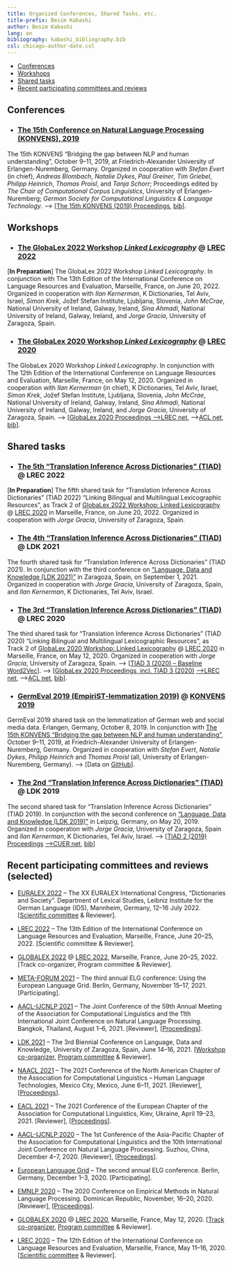 ```yaml
---
title: Organized Conferences, Shared Tasks, etc.
title-prefix: Besim Kabashi
author: Besim Kabashi
lang: en
bibliography: kabashi_bibliography.bib
csl: chicago-author-date.csl
---
```


- [Conferences](#conferences)
- [Workshops](#workshops)
- [Shared tasks](#shared-tasks)
- [Recent participating committees and reviews](#recent-participating-committees-and-reviews-selected)

## Conferences ##

<!-- - [KONVENS 2019](#konvens-2019) -->

- ### [The 15th Conference on Natural Language Processing (KONVENS), 2019](https://2019.konvens.org/) ### 
<!-- <div class="cover">[![Organized by Stefan Evert (in chief), Andreas Blombach, Natalie Dykes, Paul Greiner, Tim Griebel, Philipp Heinrich, Besim  Kabshi, and Thomas Proisl. Edited by The Chair of Computational Corpus Linguistics, University of Erlangen-Nuremberg; German Society for Computational Linguistics & Language Technology.](img/KONVENS-2019.jpeg){.bookcover}](https://corpora.linguistik.uni-erlangen.de/data/konvens/proceedings/Proceedings_of_the_15th_Conference_on_Natural_Language_Processing_KONVENS_2019.pdf)</div> -->
<!-- - <div class="book"><div class="bibentry">[@Evert_et_al_KONVENS2019] [[bib](bib/Evert_et_al_KONVENS2019.bib)]</div> -->
The 15th KONVENS “Bridging the gap between NLP and human understanding”, October 9–11, 2019, at Friedrich-Alexander University of Erlangen-Nuremberg, Germany.  Organized in cooperation with *Stefan Evert* (in chief), *Andreas Blombach*, *Natalie Dykes*, *Paul Greiner*, *Tim Griebel*, *Philipp Heinrich*, *Thomas Proisl*, and *Tanja Schorr*; Proceedings edited by *The Chair of Computational Corpus Linguistics*, University of Erlangen-Nuremberg; *German Society for Computational Linguistics & Language Technology*.
–> [[The 15th KONVENS (2019) Proceedings](https://corpora.linguistik.uni-erlangen.de/data/konvens/proceedings/), [bib](bib/Evert_et_al_KONVENS2019ConfOrg.bib)].


## Workshops ##

- ### [The GlobaLex 2022 Workshop *Linked Lexicography*]() @ [LREC 2022](https://lrec2022.lrec-conf.org/) ###
[**In Preparation**] The GlobaLex 2022 Workshop *Linked Lexicography*. In conjunction with The 13th Edition of the International Conference on Language Resources and Evaluation, Marseílle, France, on June 20, 2022. Organized in cooperation with *Ilan Kernerman*, K Dictionaries, Tel Aviv, Israel, *Simon Krek*, Jožef Stefan Institute, Ljubljana, Slovenia, *John McCrae*, National University of Ireland, Galway, Ireland, *Sina Ahmadi*, National University of Ireland, Galway, Ireland, and *Jorge Gracia*, University of Zaragoza, Spain.

- ### [The GlobaLex 2020 Workshop *Linked Lexicography*](https://globalex2020.globalex.link/globalex-workshop-lrec2020-about-globalex-lrec2020/) @ [LREC 2020](https://lrec2020.lrec-conf.org/en/workshops-and-tutorials/2020-workshops/) ###
The GlobaLex 2020 Workshop *Linked Lexicography*. In conjunction with The 12th Edition of the International Conference on Language Resources and Evaluation, Marseílle, France, on May 12, 2020. Organized in cooperation with *Ilan Kernerman* (in chief), K Dictionaries, Tel Aviv, Israel, *Simon Krek*, Jožef Stefan Institute, Ljubljana, Slovenia, *John McCrae*, National University of Ireland, Galway, Ireland, *Sina Ahmadi*, National University of Ireland, Galway, Ireland, and *Jorge Gracia*, University of Zaragoza, Spain. –> [[GlobaLex 2020 Proceedings –>LREC net](https://lrec2020.lrec-conf.org/media/proceedings/Workshops/Books/GLOBALEX2020book.pdf), –>[ACL net](https://www.aclweb.org/anthology/volumes/2020.globalex-1/), [bib](bib/Kernerman_et_al_GlobaLex-2020:2020.bib)].


## Shared tasks ##

<!-- - [TIAD 2021 @ LDK 2021](#the-4th-translation-inference-across-dictionaries-tiad-ldk-2021) -->
<!-- - [TIAD 2020 as GlobaLex Track 2 @ LREC 2020](#the-3rd-translation-inference-across-dictionaries-tiad-lrec-2020) -->
<!-- - [TIAD 2019 @ LDK 2019](#the-2nd-translation-inference-across-dictionaries-tiad-ldk-2019) -->

- ### [The 5th “Translation Inference Across Dictionaries” (TIAD)]() @ LREC 2022 ###
[**In Preparation**] The fifth shared task for “Translation Inference Across Dictionaries” (TIAD 2022) “Linking Bilingual and Multilingual Lexicographic Resources”, as Track 2 of [GlobaLex 2022 Workshop: Linked Lexicography]() @ [LREC 2020](https://lrec2022.lrec-conf.org/) in Marseílle, France,  on June 20, 2022. Organized in cooperation with *Jorge Gracia*, University of Zaragoza, Spain.

- ### [The 4th “Translation Inference Across Dictionaries” (TIAD)](https://tiad2021.unizar.es/) @ LDK 2021 ###
The fourth shared task for “Translation Inference Across Dictionaries” (TIAD 2021). In conjunction with the third conference on [“Language, Data and Knowledge (LDK 2021)”](http://2021.ldk-conf.org/) in Zaragoza, Spain, on September 1, 2021. Organized in cooperation with *Jorge Gracia*, University of Zaragoza, Spain, and *Ilan Kernerman*, K Dictionaries, Tel Aviv, Israel.

- ### [The 3rd “Translation Inference Across Dictionaries” (TIAD)](https://tiad2020.unizar.es/) @ LREC 2020 ###
The third shared task for “Translation Inference Across Dictionaries” (TIAD 2020) “Linking Bilingual and Multilingual Lexicographic Resources”, as Track 2 of [GlobaLex 2020 Workshop: Linked Lexicography](https://globalex.link/events/workshops/globalex-workshop-2020/) @ [LREC 2020](https://lrec2020.lrec-conf.org/en/workshops-and-tutorials/2020-workshops/) in Marseílle, France, on May 12, 2020. Organized in cooperation with *Jorge Gracia*, University of Zaragoza, Spain.
–> [[TIAD 3 (2020) – Baseline Word2Vec](https://github.com/kabashi/TIAD2020_word2vec)].
–> [[GlobaLex 2020 Proceedings, incl. TIAD 3 (2020)](https://lrec2020.lrec-conf.org/media/proceedings/Workshops/Books/GLOBALEX2020book.pdf) [–>LREC net](https://lrec2020.lrec-conf.org/media/proceedings/Workshops/Books/GLOBALEX2020book.pdf), –>[ACL net](https://www.aclweb.org/anthology/volumes/2020.globalex-1/), [bib](bib/Kernerman_et_al_GlobaLex-2020:2020.bib)].

- ### [GermEval 2019 (EmpiriST-lemmatization 2019)](https://fau-klue.github.io/empirist-lemmatization/) @ [KONVENS 2019](https://2019.konvens.org/) ###
GermEval 2019 shared task on the lemmatization of German web and social media data. Erlangen, Germany, October 8, 2019. In conjunction with [The 15th KONVENS “Bridging the gap between NLP and human understanding”](https://2019.konvens.org/), October 9–11, 2019, at Friedrich-Alexander University of Erlangen-Nuremberg, Germany. Organized in cooperation with *Stefan Evert*, *Natalie Dykes*, *Philipp Heinrich* and *Thomas Proisl* (all, University of Erlangen-Nuremberg, Germany). –> [Data on [GitHub](https://github.com/fau-klue/empirist-lemmatization/)].


- ### [The 2nd “Translation Inference Across Dictionaries” (TIAD)](https://tiad2019.unizar.es/) @ LDK 2019 ###
The second shared task for “Translation Inference Across Dictionaries” (TIAD 2019). In conjunction with the second conference on [“Language, Data and Knowledge (LDK 2019)”](http://2019.ldk-conf.org/) in Leipzig, Germany, on May 20, 2019. Organized in cooperation with *Jorge Gracia*, University of Zaragoza, Spain and *Ilan Kernerman*, K Dictionaries, Tel Aviv, Israel.
–> [[TIAD 2 (2019) Proceedings](http://ceur-ws.org/Vol-2493/) [–>CUER net](http://ceur-ws.org/Vol-2493/), [bib](bib/Gracia_et_al_TIAD2019:2019.bib)]


## Recent participating committees and reviews (selected) ##

- [EURALEX 2022](https://euralex2022.ids-mannheim.de/) – The XX EURALEX International Congress, “Dictionaries and Society”. Department of Lexical Studies, Leibniz Institute for the German Language  (IDS), Mannheim, Germany, 12–16 July 2022. [[Scientific committee](https://euralex2022.ids-mannheim.de/organisation/#organising-committee) & Reviewer].

- [LREC 2022](https://lrec2022.lrec-conf.org/) – The 13th Edition of the International Conference on Language Resources and Evaluation, Marseílle, France, June 20–25, 2022. [Scientific committee & Reviewer].

- [GLOBALEX 2022]() @ [LREC 2022](https://lrec2022.lrec-conf.org/), Marseílle, France, June 20–25, 2022. [Track co-organizer, Program committee & Reviewer].

- [META-FORUM 2021](http://meta-forum.eu/) – The third annual ELG conference: Using the European Language Grid. Berlin, Germany, November 15–17, 2021. [Participating].

- [AACL-IJCNLP 2021](https://2021.aclweb.org/) – The Joint Conference of the 59th Annual Meeting of the Association for Computational Linguistics and the 11th International Joint Conference on Natural Language Processing. Bangkok, Thailand, August 1–6, 2021. [Reviewer],  [[Proceedings](https://www.aclweb.org/anthology/events/acl-2021/)]. 

- [LDK 2021](http://2021.ldk-conf.org/) – The 3rd Biennial Conference on Language, Data and Knowledge,  University of Zaragoza, Spain, June 14–16, 2021. [[Workshop co-organizer](https://tiad2021.unizar.es/), [Program committee](http://2021.ldk-conf.org/program-committee/) & Reviewer].

- [NAACL 2021](https://2021.naacl.org/) – The 2021 Conference of the North American Chapter of the Association for Computational Linguistics – Human Language Technologies, Mexico City, Mexico, June 6–11, 2021. [Reviewer], [[Proceedings](https://www.aclweb.org/anthology/events/naacl-2021/)].

- [EACL 2021](https://2021.eacl.org/) – The 2021 Conference of the European Chapter of the Association for Computational Linguistics, Kiev, Ukraine, April 19–23, 2021. [Reviewer], [[Proceedings](https://www.aclweb.org/anthology/events/eacl-2021/)]. 

- [AACL-IJCNLP 2020](http://aacl2020.org/) – The 1st Conference of the Asia-Pacific Chapter of the Association for Computational Linguistics and the 10th International Joint Conference on Natural Language Processing. Suzhou, China, December 4–7, 2020. [Reviewer], [[Proceedings](https://www.aclweb.org/anthology/events/aacl-2020/)].

- [European Language Grid](http://european-language-grid.eu/) – The second annual ELG conference. Berlin, Germany, December 1–3, 2020. [Participating].

- [EMNLP 2020](https://2020.emnlp.org/) – The 2020 Conference on Empirical Methods in Natural Language Processing. Dominican Republic, November, 16–20, 2020. [Reviewer], [[Proceedings](https://www.aclweb.org/anthology/events/emnlp-2020/)].

- [GLOBALEX 2020](https://globalex2020.globalex.link/globalex-workshop-lrec2020-about-globalex-lrec2020/) @ [LREC 2020](https://lrec2020.lrec-conf.org/), Marseílle, France, May 12, 2020. [[Track co-organizer](https://globalex2020.globalex.link/globalex-workshop-lrec2020-about-globalex-lrec2020), [Program committee](https://globalex2020.globalex.link/globalex-workshop-lrec2020-about-globalex-lrec2020) & Reviewer].

- [LREC 2020](https://lrec2020.lrec-conf.org/) – The 12th Edition of the International Conference on Language Resources and Evaluation, Marseílle, France, May 11–16, 2020. [[Scientific committee](https://lrec2020.lrec-conf.org/en/about/committees/scientific-committee/) & Reviewer].

<!-- #### In the past (selected) #### -->

<!-- [ACL 2017](http://acl2017.org/) – The 55th Annual Meeting of the Association for Computational Linguistics, July 30 – August 4, 2017. Vancouver, Canada. ISBN 978-1-945626-75-3 ([Volume 1, Long Papers](https://www.aclweb.org/anthology/volumes/P17-1/)) ISBN 978-1-945626-76-0 ([Volume 2, Short Papers](https://www.aclweb.org/anthology/volumes/P17-2/)). [Program committee / Primary reviewer] -->


<!-- ## News ## -->

